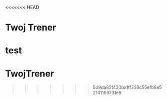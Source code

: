 <<<<<<< HEAD
# Twoj Trener
test
=======
# TwojTrener
>>>>>>> 5d9da83f430ba1ff336c55efb8e52141196731e9
